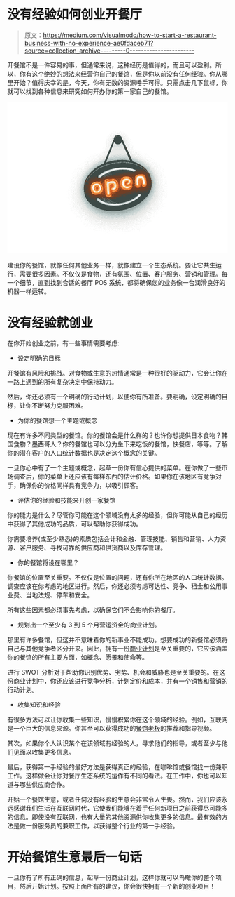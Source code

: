 # 没有经验如何创业开餐厅

> 原文：<https://medium.com/visualmodo/how-to-start-a-restaurant-business-with-no-experience-ae0fdaceb71?source=collection_archive---------0----------------------->

开餐馆不是一件容易的事，但通常来说，这种经历是值得的，而且可以盈利。所以，你有这个绝妙的想法来经营你自己的餐馆，但是你以前没有任何经验。你从哪里开始？值得庆幸的是，今天，你有无数的资源唾手可得。只需点击几下鼠标，你就可以找到各种信息来研究如何开办你的第一家自己的餐馆。

![](img/4c3cff8385bedce2277842dd5a4e142e.png)

建设你的餐馆，就像任何其他业务一样，就像建立一个生态系统。要让它共生运行，需要很多因素。不仅仅是食物，还有氛围、位置、客户服务、营销和管理。每一个细节，直到找到合适的餐厅 POS 系统，都将确保您的业务像一台润滑良好的机器一样运转。

# 没有经验就创业

在你开始创业之前，有一些事情需要考虑:

*   设定明确的目标

开餐馆有风险和挑战。对食物或生意的热情通常是一种很好的驱动力，它会让你在一路上遇到的所有复杂决定中保持动力。

然后，你还必须有一个明确的行动计划，以便你有所准备。要明确，设定明确的目标，让你不断努力克服困难。

*   为你的餐馆想一个主题或概念

现在有许多不同类型的餐馆。你的餐馆会是什么样的？也许你想提供日本食物？韩国食物？墨西哥人？你的餐馆也可以分为坐下来吃饭的餐馆，快餐店，等等。了解你的潜在客户的人口统计数据也是决定这个概念的关键。

一旦你心中有了一个主题或概念，起草一份你有信心提供的菜单。在你做了一些市场调查后，你的菜单上还应该有每样东西的估计价格。如果你在该地区有竞争对手，确保你的价格同样具有竞争力，以吸引顾客。

*   评估你的经验和技能来开创一家餐馆

你的能力是什么？尽管你可能在这个领域没有太多的经验，但你可能从自己的经历中获得了其他成功的品质，可以帮助你获得成功。

你需要培养(或至少熟悉)的素质包括会计和金融、管理技能、销售和营销、人力资源、客户服务、寻找可靠的供应商和供货商以及库存管理。

*   你的餐馆将设在哪里？

你餐馆的位置至关重要。不仅仅是位置的问题，还有你所在地区的人口统计数据。调查应该在你考虑的地区进行。然后，你还必须考虑可达性、竞争、租金和公用事业费、当地法规、停车和安全。

所有这些因素都必须事先考虑，以确保它们不会影响你的餐厅。

*   规划出一个至少有 3 到 5 个月营运资金的商业计划。

那里有许多餐馆，但这并不意味着你的新事业不能成功。想要成功的新餐馆必须将自己与其他竞争者区分开来。因此，拥有一份[商业计划](https://en.wikipedia.org/wiki/Business_plan)是至关重要的，它应该涵盖你的餐馆的所有主要方面，如概念、愿景和使命等。

进行 SWOT 分析对于帮助你识别优势、劣势、机会和威胁也是至关重要的。在这份商业计划中，你还应该进行竞争分析，计划定价和成本，并有一个销售和营销的行动计划。

*   收集知识和经验

有很多方法可以让你收集一些知识，慢慢积累你在这个领域的经验。例如，互联网是一个巨大的信息来源。你甚至可以获得成功的[餐馆老板](https://visualmodo.com/optimizing-restaurant-website-for-seo/)的推荐和指导视频。

其次，如果你个人认识某个在该领域有经验的人，寻求他们的指导，或者至少与他们见面以收集更多信息。

最后，获得第一手经验的最好方法是获得真正的经验，在咖啡馆或餐馆找一份兼职工作。这样做会让你对餐厅生态系统的运作有不同的看法。在工作中，你也可以知道与哪些供应商合作。

开始一个餐馆生意，或者任何没有经验的生意会非常令人生畏。然而，我们应该永远感谢我们生活在互联网时代，它使我们能够在着手任何新项目之前获得尽可能多的信息。即使没有互联网，也有大量的其他资源供你收集更多的信息。最有效的方法是做一份服务员的兼职工作，以获得整个行业的第一手经验。

# 开始餐馆生意最后一句话

一旦你有了所有正确的信息，起草一份商业计划，这样你就可以鸟瞰你的整个项目，然后开始计划。按照上面所有的建议，你会很快拥有一个新的创业项目！